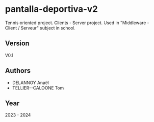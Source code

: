 # pantalla-deportiva-v2
Tennis oriented project. Clients - Server project. Used in "Middleware - Client / Serveur" subject in school.

## Version
V0.1

## Authors
- DELANNOY Anaël 
- TELLIER--CALOONE Tom

## Year
2023 - 2024
